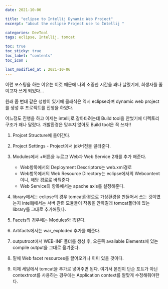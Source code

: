 ```yaml
---
date: 2021-10-06

title: "eclipse to Intellij Dynamic Web Project"
excerpt: "about the eclipse Project use to Intellij "

categories: DevTool
tags: eclipse, Intellij, tomcat

toc: true  
toc_sticky: true
toc_label: "contents"
toc_icon : 

last_modified_at : 2021-10-06
---
```


이런 포스팅을 하는 이유는 이것 때문에 나의 소중한 시간을 꽤나 날렸기에, 희생자를 줄이고자 쓰게 되었다...

원래 좀 변태 같은 성향이 있기에 클래식은 역시 eclipse라며 dynamic web project를 생성 후 프로젝트를 진행을 하였다.

어느정도 진행을 하고 이제는 intellij로 갈아타려는데 Build tool을 안썼기에 디렉토리 구조가 꽤나 달랐다. 개발환경은 맞추지 않아도 Build tool은 꼭 쓰자!!

1. Projcet Structure에 들어간다.  

2. Project Settings - Project에서 jdk버전을 골라준다.  

3. Modules에서 +버튼을 누르고 Web과 Web Service 2개를 추가 해준다.  
    - Web항목에서의 Deployment Descriptors는 web.xml경로
    - Web항목에서의 Web Resource Directory는 eclipse에서의 Webcontent이니, 해당 경로로 바꿔준다
    - Web Service의 항목에서는 apache axis를 설정해준다.
  
4. library에서는 eclipse의 경우 tomcat환경으로 가상환경을 만들어서 쓰는 것이였는지 intellij에서는 
서버 관련 모듈들이 작동을 안하길래 tomcat폴더에 있는 library를 그대로 추가해줬다.  

5. Facets의 경우에는 Modules와 똑같다.  

6. Artifacts에서는 war_exploded 추가를 해준다.  

7. outputroot에서 WEB-INF 폴더를 생성 후, 오른쪽 available Elements에 있는 compile output을 그대로 옮겨준다.  

8. 밑에 Web facet resources를 끌어오거나 이미 있을 것이다.  

9. 이제 세팅에서 tomcat을 추가로 넣어주면 된다. 여기서 본인이 단순 포트가 아닌 contextroot를 사용하는 경우에는 Application context를 알맞게 수정해줘야한다.  

